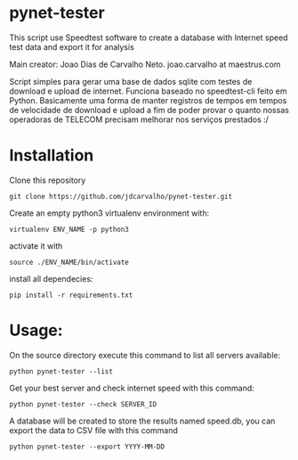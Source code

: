# pynet-tester

This script use Speedtest software to create a database with Internet speed test data and export it for analysis

Main creator: Joao Dias de Carvalho Neto. joao.carvalho at maestrus.com

Script simples para gerar uma base de dados sqlite com testes de download e upload de internet. Funciona baseado no speedtest-cli feito em Python. Basicamente uma forma de manter registros de tempos em tempos de velocidade de download e upload a fim de poder provar o quanto nossas operadoras de TELECOM precisam melhorar nos serviços prestados :/


# Installation

Clone this repository

    git clone https://github.com/jdcarvalho/pynet-tester.git

Create an empty python3 virtualenv environment with:

    virtualenv ENV_NAME -p python3

activate it with
    
    source ./ENV_NAME/bin/activate

install all dependecies:

    pip install -r requirements.txt

# Usage:

On the source directory execute this command to list all servers available:

    python pynet-tester --list
    
Get your best server and check internet speed with this command:

    python pynet-tester --check SERVER_ID

A database will be created to store the results named speed.db, you can export the data to CSV file with this command

    python pynet-tester --export YYYY-MM-DD

